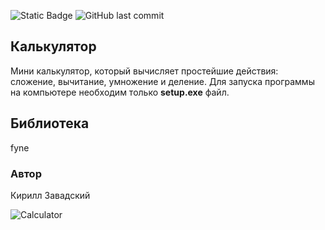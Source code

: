 ![Static Badge](https://img.shields.io/badge/Golang-blue)
![GitHub last commit](https://img.shields.io/github/last-commit/KirillZavadskiy/go_backend)

## Калькулятор
Мини калькулятор, который вычисляет простейшие действия: сложение, вычитание, умножение и деление.
Для запуска программы на компьютере необходим только **setup.exe** файл.

## Библиотека
fyne

### Автор
Кирилл Завадский

![Calculator](https://github.com/KirillZavadskiy/go_backend/assets/130847000/272eb406-0ca7-450d-a48b-d27cb9f17602)
